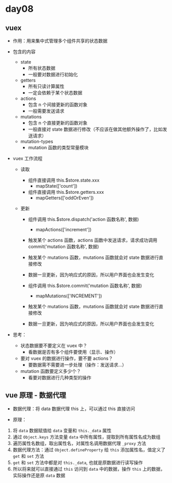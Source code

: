 # day08

## vuex

- 作用：用来集中式管理多个组件共享的状态数据

- 包含的内容

  - state
    - 所有状态数据
    - 一般要对数据进行初始化
  - getters
    - 所有只读计算属性
    - 一定会依赖于某个状态数据
  - actions
    - 包含 n 个间接更新的函数对象
    - 一般需要发送请求
  - mutations
    - 包含 n 个直接更新的函数对象
    - 一般直接对 state 数据进行修改（不应该在做其他额外操作了，比如发送请求）
  - mutation-types
    - mutation 函数的类型常量模块

- vuex 工作流程

  - 读取
    - 组件直接调用 this.$store.state.xxx
      - mapState(['count'])
    - 组件直接调用 this.$store.getters.xxx
      - mapGetters(['oddOrEven'])
  - 更新

    - 组件调用 this.$store.dispatch('action 函数名称', 数据)
      - mapActions(['increment'])
    - 触发某个 actions 函数，actions 函数中发送请求，请求成功调用 commit('mutation 函数名称', 数据)
    - 触发某个 mutations 函数，mutations 函数就会对 state 数据进行直接修改
    - 数据一旦更新，因为响应式的原因，所以用户界面也会发生变化

    - 组件调用 this.$store.commit('mutation 函数名称', 数据)
      - mapMutations(['INCREMENT'])
    - 触发某个 mutations 函数，mutations 函数就会对 state 数据进行直接修改
    - 数据一旦更新，因为响应式的原因，所以用户界面也会发生变化

- 思考：
  - 状态数据要不要定义在 vuex 中？
    - 看数据是否有多个组件要使用（显示、操作）
  - 要对 vuex 的数据进行操作，要不要 actions？
    - 要数据需不需要进一步处理（操作：发送请求...）
  - mutation 函数要定义多少个？
    - 看要对数据进行几种类型的操作

## vue 原理 - 数据代理

- 数据代理：将 data 数据代理 this 上，可以通过 this 直接访问

- 原理：

1. 将 `data` 数据赋值给 `data` 变量和 `this._data` 属性
2. 通过 `Object.keys` 方法变量 `data` 中所有属性，提取到所有属性名成为数组
3. 遍历属性名数组，取出属性名，对属性名调用数据代理 `_proxy` 方法
4. 数据代理方法：通过 `Object.defineProperty` 给 `this` 添加属性名，值定义了 `get` 和 `set` 方法
5. `get` 和 `set` 方法中都是对 `this._data`, 也就是原数据进行读写操作
6. 所以将来就可以直接通过 `this` 访问到 `data` 中的数据，操作 `this` 上的数据，实际操作还是原 `data` 数据
